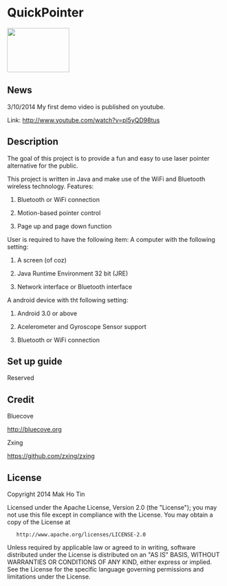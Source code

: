 QuickPointer
============
<img src="https://lh6.googleusercontent.com/-c-DEDgN1Jzo/UvetlXIR59I/AAAAAAAACE0/dgIvCAQphac/s144/QuickPointer_logo.png" height="103" width="144" />

News
-------

3/10/2014 My first demo video is published on youtube.

Link: http://www.youtube.com/watch?v=pl5yQD98tus

Description
--------
The goal of this project is to provide a fun and easy to use laser pointer alternative for the public.

This project is written in Java and make use of the WiFi and Bluetooth wireless technology.
Features:

1. Bluetooth or WiFi connection

2. Motion-based pointer control

3. Page up and page down function

User is required to have the following item:
A computer with the following setting:

1. A screen (of coz)

2. Java Runtime Environment 32 bit (JRE)

3. Network interface or Bluetooth interface

A android device with tht following setting:

1. Android 3.0 or above

2. Acelerometer and Gyroscope Sensor support

3. Bluetooth or WiFi connection



Set up guide
-----------------
Reserved

Credit
---------
Bluecove

http://bluecove.org

Zxing

https://github.com/zxing/zxing

License
---------

   Copyright 2014 Mak Ho Tin

   Licensed under the Apache License, Version 2.0 (the "License");
   you may not use this file except in compliance with the License.
   You may obtain a copy of the License at

       http://www.apache.org/licenses/LICENSE-2.0

   Unless required by applicable law or agreed to in writing, software
   distributed under the License is distributed on an "AS IS" BASIS,
   WITHOUT WARRANTIES OR CONDITIONS OF ANY KIND, either express or implied.
   See the License for the specific language governing permissions and
   limitations under the License.
